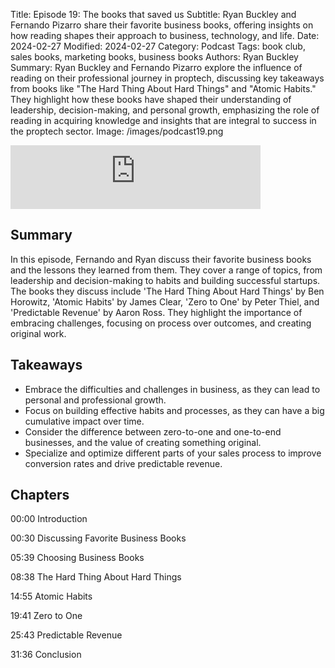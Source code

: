 Title: Episode 19: The books that saved us
Subtitle: Ryan Buckley and Fernando Pizarro share their favorite business books, offering insights on how reading shapes their approach to business, technology, and life.
Date: 2024-02-27
Modified: 2024-02-27
Category: Podcast
Tags: book club, sales books, marketing books, business books
Authors: Ryan Buckley
Summary: Ryan Buckley and Fernando Pizarro explore the influence of reading on their professional journey in proptech, discussing key takeaways from books like "The Hard Thing About Hard Things" and "Atomic Habits." They highlight how these books have shaped their understanding of leadership, decision-making, and personal growth, emphasizing the role of reading in acquiring knowledge and insights that are integral to success in the proptech sector.
Image: /images/podcast19.png


<iframe src="https://podcasters.spotify.com/pod/show/thisweekinproptech/embed/episodes/The-Books-that-Saved-Us-e2gc5gd/a-ab0ru02" height="102px" width="400px" frameborder="0" scrolling="no"></iframe>

## Summary

In this episode, Fernando and Ryan discuss their favorite business books and the lessons they learned from them. They cover a range of topics, from leadership and decision-making to habits and building successful startups. The books they discuss include 'The Hard Thing About Hard Things' by Ben Horowitz, 'Atomic Habits' by James Clear, 'Zero to One' by Peter Thiel, and 'Predictable Revenue' by Aaron Ross. They highlight the importance of embracing challenges, focusing on process over outcomes, and creating original work.

## Takeaways

- Embrace the difficulties and challenges in business, as they can lead to personal and professional growth.
- Focus on building effective habits and processes, as they can have a big cumulative impact over time.
- Consider the difference between zero-to-one and one-to-end businesses, and the value of creating something original.
- Specialize and optimize different parts of your sales process to improve conversion rates and drive predictable revenue.

## Chapters

00:00 Introduction

00:30 Discussing Favorite Business Books

05:39 Choosing Business Books

08:38 The Hard Thing About Hard Things

14:55 Atomic Habits

19:41 Zero to One

25:43 Predictable Revenue

31:36 Conclusion

